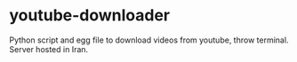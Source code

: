 # youtube-downloader
Python script and egg file to download videos from youtube, throw terminal. Server hosted in Iran.
